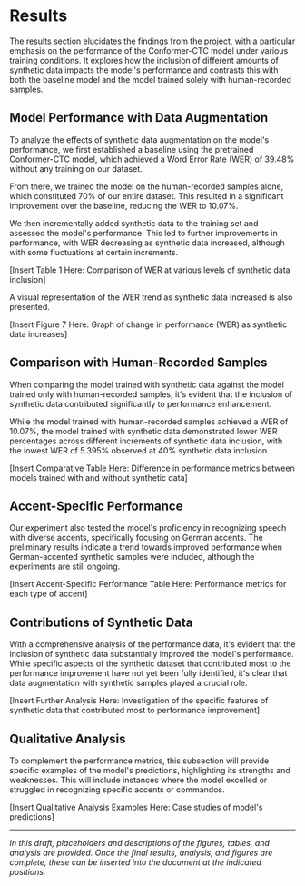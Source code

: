 # Results

The results section elucidates the findings from the project, with a particular emphasis on the performance of the Conformer-CTC model under various training conditions. It explores how the inclusion of different amounts of synthetic data impacts the model's performance and contrasts this with both the baseline model and the model trained solely with human-recorded samples.

## Model Performance with Data Augmentation

To analyze the effects of synthetic data augmentation on the model's performance, we first established a baseline using the pretrained Conformer-CTC model, which achieved a Word Error Rate (WER) of 39.48% without any training on our dataset.

From there, we trained the model on the human-recorded samples alone, which constituted 70% of our entire dataset. This resulted in a significant improvement over the baseline, reducing the WER to 10.07%.

We then incrementally added synthetic data to the training set and assessed the model's performance. This led to further improvements in performance, with WER decreasing as synthetic data increased, although with some fluctuations at certain increments.

[Insert Table 1 Here: Comparison of WER at various levels of synthetic data inclusion]

A visual representation of the WER trend as synthetic data increased is also presented.

[Insert Figure 7 Here: Graph of change in performance (WER) as synthetic data increases]

## Comparison with Human-Recorded Samples

When comparing the model trained with synthetic data against the model trained only with human-recorded samples, it's evident that the inclusion of synthetic data contributed significantly to performance enhancement. 

While the model trained with human-recorded samples achieved a WER of 10.07%, the model trained with synthetic data demonstrated lower WER percentages across different increments of synthetic data inclusion, with the lowest WER of 5.395% observed at 40% synthetic data inclusion.

[Insert Comparative Table Here: Difference in performance metrics between models trained with and without synthetic data]

## Accent-Specific Performance

Our experiment also tested the model's proficiency in recognizing speech with diverse accents, specifically focusing on German accents. The preliminary results indicate a trend towards improved performance when German-accented synthetic samples were included, although the experiments are still ongoing.

[Insert Accent-Specific Performance Table Here: Performance metrics for each type of accent]

## Contributions of Synthetic Data

With a comprehensive analysis of the performance data, it's evident that the inclusion of synthetic data substantially improved the model's performance. While specific aspects of the synthetic dataset that contributed most to the performance improvement have not yet been fully identified, it's clear that data augmentation with synthetic samples played a crucial role.

[Insert Further Analysis Here: Investigation of the specific features of synthetic data that contributed most to performance improvement]

## Qualitative Analysis

To complement the performance metrics, this subsection will provide specific examples of the model's predictions, highlighting its strengths and weaknesses. This will include instances where the model excelled or struggled in recognizing specific accents or commandos.

[Insert Qualitative Analysis Examples Here: Case studies of model's predictions]

---

*In this draft, placeholders and descriptions of the figures, tables, and analysis are provided. Once the final results, analysis, and figures are complete, these can be inserted into the document at the indicated positions.*
